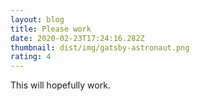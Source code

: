```yaml
---
layout: blog
title: Please work
date: 2020-02-23T17:24:16.282Z
thumbnail: dist/img/gatsby-astronaut.png
rating: 4
---
```

This will hopefully work.

